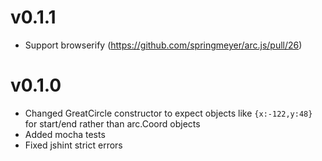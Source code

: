
# v0.1.1

- Support browserify (https://github.com/springmeyer/arc.js/pull/26)

# v0.1.0

- Changed GreatCircle constructor to expect objects like `{x:-122,y:48}` for start/end rather than arc.Coord objects
- Added mocha tests
- Fixed jshint strict errors
